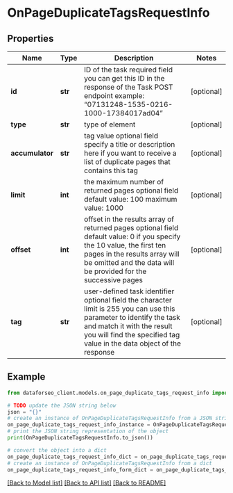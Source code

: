# OnPageDuplicateTagsRequestInfo


## Properties

Name | Type | Description | Notes
------------ | ------------- | ------------- | -------------
**id** | **str** | ID of the task required field you can get this ID in the response of the Task POST endpoint example: “07131248-1535-0216-1000-17384017ad04” | [optional] 
**type** | **str** | type of element | [optional] 
**accumulator** | **str** | tag value optional field specify a title or description here if you want to receive a list of duplicate pages that contains this tag | [optional] 
**limit** | **int** | the maximum number of returned pages optional field default value: 100 maximum value: 1000 | [optional] 
**offset** | **int** | offset in the results array of returned pages optional field default value: 0 if you specify the 10 value, the first ten pages in the results array will be omitted and the data will be provided for the successive pages | [optional] 
**tag** | **str** | user-defined task identifier optional field the character limit is 255 you can use this parameter to identify the task and match it with the result you will find the specified tag value in the data object of the response | [optional] 

## Example

```python
from dataforseo_client.models.on_page_duplicate_tags_request_info import OnPageDuplicateTagsRequestInfo

# TODO update the JSON string below
json = "{}"
# create an instance of OnPageDuplicateTagsRequestInfo from a JSON string
on_page_duplicate_tags_request_info_instance = OnPageDuplicateTagsRequestInfo.from_json(json)
# print the JSON string representation of the object
print(OnPageDuplicateTagsRequestInfo.to_json())

# convert the object into a dict
on_page_duplicate_tags_request_info_dict = on_page_duplicate_tags_request_info_instance.to_dict()
# create an instance of OnPageDuplicateTagsRequestInfo from a dict
on_page_duplicate_tags_request_info_form_dict = on_page_duplicate_tags_request_info.from_dict(on_page_duplicate_tags_request_info_dict)
```
[[Back to Model list]](../README.md#documentation-for-models) [[Back to API list]](../README.md#documentation-for-api-endpoints) [[Back to README]](../README.md)


